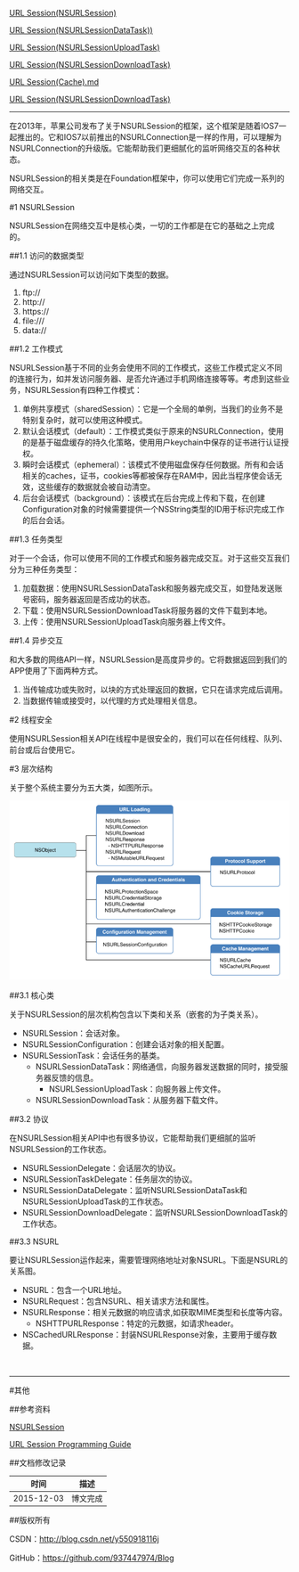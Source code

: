 [URL Session(NSURLSession)](https://github.com/937447974/Blog/blob/master/Swift/URL%20Session(NSURLSession).md)

[URL Session(NSURLSessionDataTask))](https://github.com/937447974/Blog/blob/master/Swift/URL%20Session(NSURLSessionDataTask).md)

[URL Session(NSURLSessionUploadTask)](https://github.com/937447974/Blog/blob/master/Swift/URL%20Session(NSURLSessionUploadTask).md)

[URL Session(NSURLSessionDownloadTask)](https://github.com/937447974/Blog/blob/master/Swift/URL%20Session(NSURLSessionDownloadTask).md)

[URL Session(Cache).md](https://github.com/937447974/Blog/blob/master/Swift/URL%20Session(Cache).md)

[URL Session(NSURLSessionDownloadTask)](https://github.com/937447974/Blog/blob/master/Swift/URL%20Session(Cookie).md)

----

在2013年，苹果公司发布了关于NSURLSession的框架，这个框架是随着IOS7一起推出的。它和IOS7以前推出的NSURLConnection是一样的作用，可以理解为NSURLConnection的升级版。它能帮助我们更细腻化的监听网络交互的各种状态。

NSURLSession的相关类是在Foundation框架中，你可以使用它们完成一系列的网络交互。

#1 NSURLSession

NSURLSession在网络交互中是核心类，一切的工作都是在它的基础之上完成的。

##1.1 访问的数据类型

通过NSURLSession可以访问如下类型的数据。

1. ftp://
2. http://
3. https://
4. file:///
5. data://

##1.2 工作模式

NSURLSession基于不同的业务会使用不同的工作模式，这些工作模式定义不同的连接行为，如并发访问服务器、是否允许通过手机网络连接等等。考虑到这些业务，NSURLSession有四种工作模式：

1. 单例共享模式（sharedSession）：它是一个全局的单例，当我们的业务不是特别复杂时，就可以使用这种模式。
1. 默认会话模式（default）：工作模式类似于原来的NSURLConnection，使用的是基于磁盘缓存的持久化策略，使用用户keychain中保存的证书进行认证授权。
2. 瞬时会话模式（ephemeral）：该模式不使用磁盘保存任何数据。所有和会话相关的caches，证书，cookies等都被保存在RAM中，因此当程序使会话无效，这些缓存的数据就会被自动清空。
3. 后台会话模式（background）：该模式在后台完成上传和下载，在创建Configuration对象的时候需要提供一个NSString类型的ID用于标识完成工作的后台会话。

##1.3 任务类型

对于一个会话，你可以使用不同的工作模式和服务器完成交互。对于这些交互我们分为三种任务类型：

1. 加载数据：使用NSURLSessionDataTask和服务器完成交互，如登陆发送账号密码，服务器返回是否成功的状态。
2. 下载：使用NSURLSessionDownloadTask将服务器的文件下载到本地。
3. 上传：使用NSURLSessionUploadTask向服务器上传文件。

##1.4 异步交互

和大多数的网络API一样，NSURLSession是高度异步的。它将数据返回到我们的APP使用了下面两种方式。

1. 当传输成功或失败时，以块的方式处理返回的数据，它只在请求完成后调用。
2. 当数据传输或接受时，以代理的方式处理相关信息。

#2 线程安全

使用NSURLSession相关API在线程中是很安全的，我们可以在任何线程、队列、前台或后台使用它。

#3 层次结构

关于整个系统主要分为五大类，如图所示。

![DDl-1](https://raw.githubusercontent.com/937447974/Blog/master/Resources/2015120301.png)

##3.1 核心类

关于NSURLSession的层次机构包含以下类和关系（嵌套的为子类关系）。

- NSURLSession：会话对象。
- NSURLSessionConfiguration：创建会话对象的相关配置。
- NSURLSessionTask：会话任务的基类。
    - NSURLSessionDataTask：网络通信，向服务器发送数据的同时，接受服务器反馈的信息。
        - NSURLSessionUploadTask：向服务器上传文件。
    - NSURLSessionDownloadTask：从服务器下载文件。

##3.2 协议

在NSURLSession相关API中也有很多协议，它能帮助我们更细腻的监听NSURLSession的工作状态。

- NSURLSessionDelegate：会话层次的协议。
- NSURLSessionTaskDelegate：任务层次的协议。
- NSURLSessionDataDelegate：监听NSURLSessionDataTask和NSURLSessionUploadTask的工作状态。
- NSURLSessionDownloadDelegate：监听NSURLSessionDownloadTask的工作状态。

##3.3 NSURL

要让NSURLSession运作起来，需要管理网络地址对象NSURL。下面是NSURL的关系图。

- NSURL：包含一个URL地址。
- NSURLRequest：包含NSURL、相关请求方法和属性。
- NSURLResponse：相关元数据的响应请求,如获取MIME类型和长度等内容。
    - NSHTTPURLResponse：特定的元数据，如请求header。
- NSCachedURLResponse：封装NSURLResponse对象，主要用于缓存数据。

&#160;

----------

#其他

##参考资料

[NSURLSession](https://developer.apple.com/library/ios/documentation/Foundation/Reference/NSURLSession_class/index.html#//apple_ref/occ/clm/NSURLSession/sharedSession)

[URL Session Programming Guide](https://developer.apple.com/library/ios/documentation/Cocoa/Conceptual/URLLoadingSystem/URLLoadingSystem.html)

##文档修改记录

| 时间 | 描述 |
| ---- | ---- |
| 2015-12-03 | 博文完成 |

##版权所有

CSDN：http://blog.csdn.net/y550918116j

GitHub：https://github.com/937447974/Blog